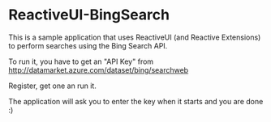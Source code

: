 ReactiveUI-BingSearch
=====================

This is a sample application that uses ReactiveUI (and Reactive Extensions) to perform searches using the Bing Search API.

To run it, you have to get an "API Key" from http://datamarket.azure.com/dataset/bing/searchweb

Register, get one an run it.

The application will ask you to enter the key when it starts and you are done :)
